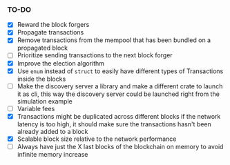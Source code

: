 ### TO-DO
- [x] Reward the block forgers
- [x] Propagate transactions
- [x] Remove transactions from the mempool that has been bundled on a propagated block
- [ ] Prioritize sending transactions to the next block forger
- [x] Improve the election algorithm
- [x] Use `enum` instead of `struct` to easily have different types of Transactions inside the blocks 
- [ ] Make the discovery server a library and make a different crate to launch it as cli, this way the discovery server could be launched right from the simulation example
- [ ] Variable fees
- [x] Transactions might be duplicated across different blocks if the network latency is too high, it should make sure the transactions  hasn't been already added to a block
- [x] Scalable block size relative to the network performance
- [ ] Always have just the X last blocks of the blockchain on memory to avoid infinite memory increase